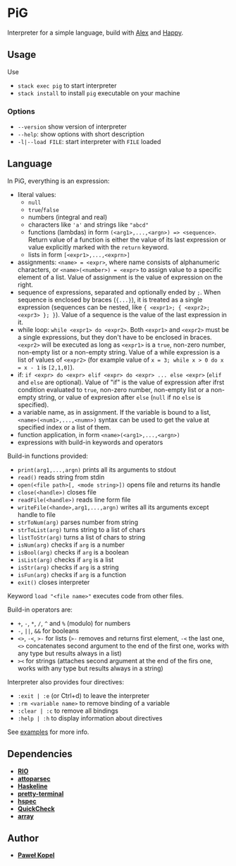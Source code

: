 # PiG

Interpreter for a simple language, build with [Alex](https://www.haskell.org/alex/) and [Happy](https://www.haskell.org/happy/).

## Usage  

Use

* `stack exec pig` to start interpreter
* `stack install` to install `pig` executable on your machine

### Options

* `--version` show version of interpreter
* `--help`: show options with short description
* `-l|--load FILE`: start interpreter with `FILE` loaded

## Language

In PiG, everything is an expression:

* literal values:
  * `null`
  * `true`/`false`
  * numbers (integral and real)
  * characters like `'a'` and strings like `"abcd"`
  * functions (lambdas) in form `(<arg1>,...,<argn>) => <sequence>`. Return value of a function is either the value of its last expression or value explicitly marked with the `return` keyword.
  * lists in form `[<expr1>,...,<exprn>]`
* assignments: `<name> = <expr>`, where name consists of alphanumeric characters, or `<name>(<number>) = <expr>` to assign value to a specific element of a list. Value of assignment is the value of expression on the right.
* sequence of expressions, separated and optionally ended by `;`. When sequence is enclosed by braces (`{...}`), it is treated as a single expression (sequences can be nested, like `{ <expr1>; { <expr2>; <expr3> }; }`). Value of a sequence is the value of the last expression in it.
* while loop: `while <expr1> do <expr2>`. Both `<expr1>` and `<expr2>` must be a single expressions, but they don't have to be enclosed in braces. `<expr2>` will be executed as long as `<expr1>` is a `true`, non-zero number, non-empty list or a non-empty string. Value of a while expression is a list of values of `<expr2>` (for example value of `x = 3; while x > 0 do x = x - 1` is `[2,1,0]`).
* if: `if <expr> do <expr> elif <expr> do <expr> ... else <expr>` (`elif` and `else` are optional). Value of "if" is the value of expression after ifrst condition evaluated to `true`, non-zero number, non-empty list or a non-empty string, or value of expresion after `else` (`null` if no `else` is specified).
* a variable name, as in assignment. If the variable is bound to a list, `<name>(<num1>,...,<numn>)` syntax can be used to get the value at specified index or a list of them.
* function application, in form `<name>(<arg1>,...,<argn>)`
* expressions with build-in keywords and operators

Build-in functions provided:

* `print(arg1,...,argn)` prints all its arguments to stdout
* `read()` reads string from stdin
* `open(<file path>[, <mode string>])` opens file and returns its handle
* `close(<handle>)` closes file
* `readFile(<handle>)` reads line form file
* `writeFile(<hande>,arg1,...,argn)` writes all its arguments except handle to file
* `strToNum(arg)` parses number from string
* `strToList(arg)` turns string to a list of chars
* `listToStr(arg)` turns a list of chars to string
* `isNum(arg)` checks if `arg` is a number
* `isBool(arg)` checks if `arg` is a boolean
* `isList(arg)` checks if `arg` is a list
* `isStr(arg)` checks if `arg` is a string
* `isFun(arg)` checks if `arg` is a function
* `exit()` closes interpreter

Keyword `load "<file name>"` executes code from other files.

Build-in operators are:

* `+`, `-`, `*`, `/`, `^` and `%` (modulo) for numbers
* `-`, `||`, `&&` for booleans
* `<>`, `-<`, `>-` for lists (`>-` removes and returns first element, `-<` the last one, `<>` concatenates second argument to the end of the first one, works with any type but results always in a list)
* `><` for strings (attaches second argument at the end of the firs one, works with any type but results always in a string)

Interpreter also provides four directives:

* `:exit | :e` (or Ctrl+d) to leave the interpreter
* `:rm <variable name>` to remove binding of a variable
* `:clear | :c` to remove all bindings
* `:help | :h` to display information about directives

See [examples](https://github.com/PKopel/PiG/tree/master/examples) for more info.

## Dependencies

* **[RIO](https://hackage.haskell.org/package/rio)**
* **[attoparsec](https://hackage.haskell.org/package/attoparsec)**
* **[Haskeline](https://hackage.haskell.org/package/haskeline)**
* **[pretty-terminal](https://github.com/loganmac/pretty-terminal)**
* **[hspec](https://hspec.github.io)**
* **[QuickCheck](https://hackage.haskell.org/package/QuickCheck)**
* **[array](https://gitlab.haskell.org/ghc/packages/array)**

## Author

* **[Paweł Kopel](https://github.com/PKopel)**
